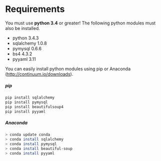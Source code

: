 # Requirements

You must use **python 3.4** or greater!  The following python modules must also be installed.

* python 3.4.3
* sqlalchemy 1.0.8
* pymysql 0.6.6
* bs4 4.3.2
* pyyaml 3.11

You can easily install python modules using pip or Anaconda (http://continuum.io/downloads).

##### pip

```bash
pip install sqlalchemy
pip install pymysql
pip install beautifulsoup4
pip install pyyaml
```

##### Anaconda

```bash
> conda update conda
> conda install sqlalchemy
> conda install pymysql
> conda install beautiful-soup
> conda install pyyaml
```
